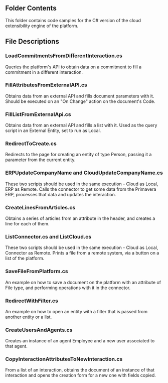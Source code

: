 ## Folder Contents
This folder contains code samples for the C# version of the cloud extensibility engine of the platform.

## File Descriptions

### LoadCommitmentsFromDifferentInteraction.cs
 Queries the platform's API to obtain data on a commitment to fill a commitment in a different interaction.

### FillAttributesFromExternalAPI.cs
Obtains data from an external API and fills document parameters with it. Should be executed on an "On Change" action on the document's Code.

### FillListFromExternalApi.cs
Obtains data from an external API and fills a list with it. Used as the query script in an External Entity, set to run as Local.

### RedirectToCreate.cs
Redirects to the page for creating an entity of type Person, passing it a parameter from the current entity.

### ERPUpdateCompanyName and CloudUpdateCompanyName.cs
These two scripts should be used in the same execution - Cloud as Local, ERP as Remote.
Calls the connector to get some data from the Primavera ERP, processes that data and updates the interaction.

### CreateLinesFromArticles.cs
Obtains a series of articles from an attribute in the header, and creates a line for each of them.

### ListConnector.cs and ListCloud.cs
These two scripts should be used in the same execution - Cloud as Local, Connector as Remote.
Prints a file from a remote system, via a button on a list of the platform.

### SaveFileFromPlatform.cs
An example on how to save a document on the platform with an attribute of File type, and performing operations with it in the connector.

### RedirectWithFilter.cs
An example on how to open an entity with a filter that is passed from another entity or a list.

### CreateUsersAndAgents.cs
Creates an instance of an agent Employee and a new user associated to that agent.

### CopyInteractionAttributesToNewInteraction.cs
From a list of an interaction, obtains the document of an instance of that interaction and opens the creation form for a new one with fields copied.
